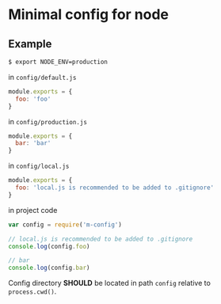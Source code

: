 # Minimal config for node

## Example

```bash
$ export NODE_ENV=production
```

  in `config/default.js`

```js
module.exports = {
  foo: 'foo'
}
```

  in `config/production.js`

```js
module.exports = {
  bar: 'bar'
}
```

  in `config/local.js`

```js
module.exports = {
  foo: 'local.js is recommended to be added to .gitignore'
}
```

  in project code

```js
var config = require('m-config')

// local.js is recommended to be added to .gitignore
console.log(config.foo)

// bar
console.log(config.bar)
```

  Config directory **SHOULD** be located in path `config` relative to `process.cwd()`.
